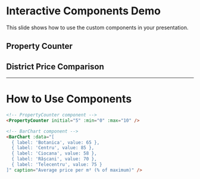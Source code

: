 # Interactive Components Demo

This slide shows how to use the custom components in your presentation.

## Property Counter

<PropertyCounter initial="5" :min="0" :max="10" />

## District Price Comparison

<BarChart :data="[
  { label: 'Botanica', value: 65 },
  { label: 'Centru', value: 85 },
  { label: 'Ciocana', value: 58 },
  { label: 'Râșcani', value: 70 },
  { label: 'Telecentru', value: 75 }
]" caption="Average price per m² (% of maximum)" />

---

# How to Use Components

```html
<!-- PropertyCounter component -->
<PropertyCounter initial="5" :min="0" :max="10" />

<!-- BarChart component -->
<BarChart :data="[
  { label: 'Botanica', value: 65 },
  { label: 'Centru', value: 85 },
  { label: 'Ciocana', value: 58 },
  { label: 'Râșcani', value: 70 },
  { label: 'Telecentru', value: 75 }
]" caption="Average price per m² (% of maximum)" />
```
